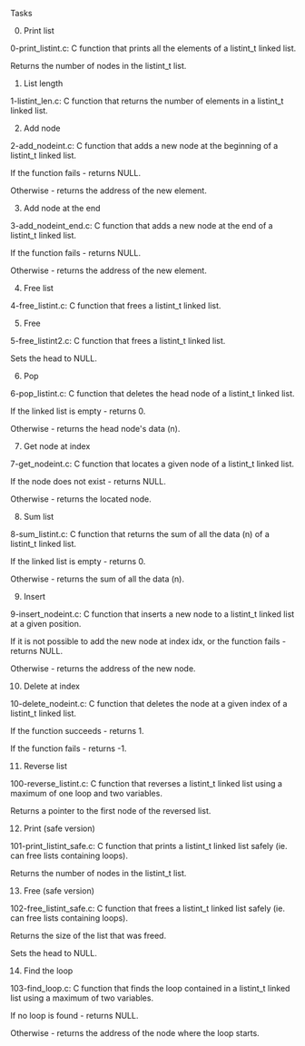 Tasks

0. Print list



0-print_listint.c: C function that prints all the elements of a listint_t linked list.

Returns the number of nodes in the listint_t list.

1. List length



1-listint_len.c: C function that returns the number of elements in a listint_t linked list.

2. Add node



2-add_nodeint.c: C function that adds a new node at the beginning of a listint_t linked list.

If the function fails - returns NULL.

Otherwise - returns the address of the new element.

3. Add node at the end



3-add_nodeint_end.c: C function that adds a new node at the end of a listint_t linked list.

If the function fails - returns NULL.

Otherwise - returns the address of the new element.

4. Free list



4-free_listint.c: C function that frees a listint_t linked list.

5. Free



5-free_listint2.c: C function that frees a listint_t linked list.

Sets the head to NULL.

6. Pop



6-pop_listint.c: C function that deletes the head node of a listint_t linked list.

If the linked list is empty - returns 0.

Otherwise - returns the head node's data (n).

7. Get node at index



7-get_nodeint.c: C function that locates a given node of a listint_t linked list.

If the node does not exist - returns NULL.

Otherwise - returns the located node.

8. Sum list



8-sum_listint.c: C function that returns the sum of all the data (n) of a listint_t linked list.

If the linked list is empty - returns 0.

Otherwise - returns the sum of all the data (n).

9. Insert



9-insert_nodeint.c: C function that inserts a new node to a listint_t linked list at a given position.

If it is not possible to add the new node at index idx, or the function fails - returns NULL.

Otherwise - returns the address of the new node.

10. Delete at index



10-delete_nodeint.c: C function that deletes the node at a given index of a listint_t linked list.

If the function succeeds - returns 1.

If the function fails - returns -1.

11. Reverse list



100-reverse_listint.c: C function that reverses a listint_t linked list using a maximum of one loop and two variables.

Returns a pointer to the first node of the reversed list.

12. Print (safe version)



101-print_listint_safe.c: C function that prints a listint_t linked list safely (ie. can free lists containing loops).

Returns the number of nodes in the listint_t list.

13. Free (safe version)



102-free_listint_safe.c: C function that frees a listint_t linked list safely (ie. can free lists containing loops).

Returns the size of the list that was freed.

Sets the head to NULL.

14. Find the loop



103-find_loop.c: C function that finds the loop contained in a listint_t linked list using a maximum of two variables.

If no loop is found - returns NULL.

Otherwise - returns the address of the node where the loop starts.
